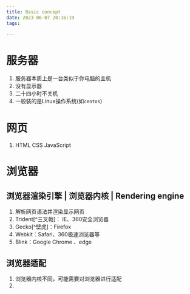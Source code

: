```yaml
---
title: Basic concept
date: 2023-06-07 20:16:19
tags:

---
```


# 服务器
1. 服务器本质上是一台类似于你电脑的主机  
2. 没有显示器  
3. 二十四小时不关机  
4. 一般装的是Linux操作系统(如`centos`)  

# 网页
1. HTML CSS JavaScript  

# 浏览器
## 浏览器渲染引擎 | 浏览器内核 | Rendering engine
1. 解析网页语法并渲染显示网页  
2. Trident[^三叉戟]： IE、360安全浏览器  
3. Gecko[^壁虎]：Firefox  
4. Webkit：Safari、360极速浏览器等  
5. Blink：Google Chrome 、edge  

## 浏览器适配
1. 浏览器内核不同，可能需要对浏览器进行适配  
2. 
